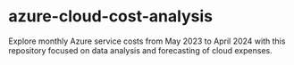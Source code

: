 # azure-cloud-cost-analysis
Explore monthly Azure service costs from May 2023 to April 2024 with this repository focused on data analysis and forecasting of cloud expenses.
